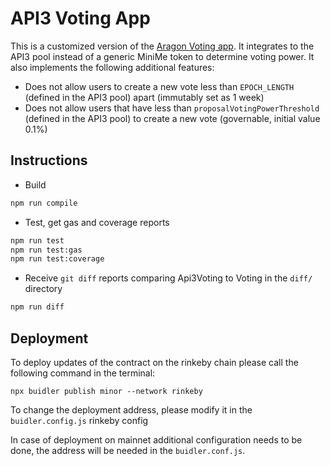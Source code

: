 # API3 Voting App

This is a customized version of the [Aragon Voting app](https://github.com/aragon/aragon-apps/tree/631048d54b9cc71058abb8bd7c17f6738755d950/apps/voting).
It integrates to the API3 pool instead of a generic MiniMe token to determine voting power.
It also implements the following additional features:

- Does not allow users to create a new vote less than `EPOCH_LENGTH` (defined in the API3 pool) apart (immutably set as 1 week)
- Does not allow users that have less than `proposalVotingPowerThreshold` (defined in the API3 pool) to create a new vote (governable, initial value 0.1%)

## Instructions

- Build
```sh
npm run compile
```

- Test, get gas and coverage reports
```sh
npm run test
npm run test:gas
npm run test:coverage
```

- Receive `git diff` reports comparing Api3Voting to Voting in the `diff/` directory
```sh
npm run diff
```

## Deployment 

To deploy updates of the contract on the rinkeby chain please call the following command in the terminal:

```shell script
npx buidler publish minor --network rinkeby
```
To change the deployment address, please
modify it in the `buidler.config.js` rinkeby config


In case of deployment on mainnet additional configuration needs to be done, 
the address will be needed in the `buidler.conf.js`.
